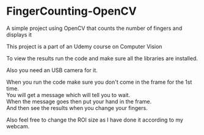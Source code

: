 # FingerCounting-OpenCV
A simple project using OpenCV that counts the number of fingers and displays it

This project is a part of an Udemy course on Computer Vision

To view the results run the code and make sure all the libraries are installed.

Also you need an USB camera for it.

When you run the code make sure you don't come in the frame for the 1st time.<br>
You will get a message which will tell you to wait.<br>
When the message goes then put your hand in the frame.<br>
And then see the results when you change your fingers.

Also feel free to change the ROI size as I have done it according to my webcam.
